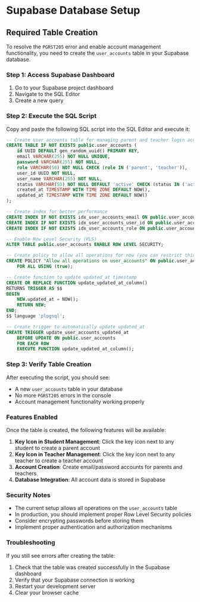 # Supabase Database Setup

## Required Table Creation

To resolve the `PGRST205` error and enable account management functionality, you need to create the `user_accounts` table in your Supabase database.

### Step 1: Access Supabase Dashboard
1. Go to your Supabase project dashboard
2. Navigate to the SQL Editor
3. Create a new query

### Step 2: Execute the SQL Script
Copy and paste the following SQL script into the SQL Editor and execute it:

```sql
-- Create user_accounts table for managing parent and teacher login accounts
CREATE TABLE IF NOT EXISTS public.user_accounts (
    id UUID DEFAULT gen_random_uuid() PRIMARY KEY,
    email VARCHAR(255) NOT NULL UNIQUE,
    password VARCHAR(255) NOT NULL,
    role VARCHAR(50) NOT NULL CHECK (role IN ('parent', 'teacher')),
    user_id UUID NOT NULL,
    user_name VARCHAR(255) NOT NULL,
    status VARCHAR(50) NOT NULL DEFAULT 'active' CHECK (status IN ('active', 'inactive')),
    created_at TIMESTAMP WITH TIME ZONE DEFAULT NOW(),
    updated_at TIMESTAMP WITH TIME ZONE DEFAULT NOW()
);

-- Create index for better performance
CREATE INDEX IF NOT EXISTS idx_user_accounts_email ON public.user_accounts(email);
CREATE INDEX IF NOT EXISTS idx_user_accounts_user_id ON public.user_accounts(user_id);
CREATE INDEX IF NOT EXISTS idx_user_accounts_role ON public.user_accounts(role);

-- Enable Row Level Security (RLS)
ALTER TABLE public.user_accounts ENABLE ROW LEVEL SECURITY;

-- Create policy to allow all operations for now (you can restrict this later)
CREATE POLICY "Allow all operations on user_accounts" ON public.user_accounts
    FOR ALL USING (true);

-- Create function to update updated_at timestamp
CREATE OR REPLACE FUNCTION update_updated_at_column()
RETURNS TRIGGER AS $$
BEGIN
    NEW.updated_at = NOW();
    RETURN NEW;
END;
$$ language 'plpgsql';

-- Create trigger to automatically update updated_at
CREATE TRIGGER update_user_accounts_updated_at 
    BEFORE UPDATE ON public.user_accounts 
    FOR EACH ROW 
    EXECUTE FUNCTION update_updated_at_column();
```

### Step 3: Verify Table Creation
After executing the script, you should see:
- A new `user_accounts` table in your database
- No more `PGRST205` errors in the console
- Account management functionality working properly

### Features Enabled
Once the table is created, the following features will be available:

1. **Key Icon in Student Management**: Click the key icon next to any student to create a parent account
2. **Key Icon in Teacher Management**: Click the key icon next to any teacher to create a teacher account
3. **Account Creation**: Create email/password accounts for parents and teachers
4. **Database Integration**: All account data is stored in Supabase

### Security Notes
- The current setup allows all operations on the `user_accounts` table
- In production, you should implement proper Row Level Security policies
- Consider encrypting passwords before storing them
- Implement proper authentication and authorization mechanisms

### Troubleshooting
If you still see errors after creating the table:
1. Check that the table was created successfully in the Supabase dashboard
2. Verify that your Supabase connection is working
3. Restart your development server
4. Clear your browser cache
